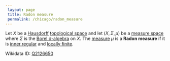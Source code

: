 ```yaml
---
 layout: page
 title: Radon measure
 permalink: /chicago/radon_measure
---
```

Let $X$ be a [Hausdorff](https://defsmath.github.io/DefsMath/Hausdorff) [topological space](https://defsmath.github.io/DefsMath/topological_space) and let $(X, \Sigma, \mu)$ be a [measure space](https://defsmath.github.io/DefsMath/measure_space) where $\Sigma$ is the [Borel σ-algebra](https://defsmath.github.io/DefsMath/Borel_σ-algebra) on $X$. The [measure](https://defsmath.github.io/DefsMath/measure_space) $\mu$ is a **Radon measure** if it is [inner regular](https://defsmath.github.io/DefsMath/inner_regular) and [locally finite](https://defsmath.github.io/DefsMath/locally_finite_measure).

Wikidata ID: [Q2126650](https://www.wikidata.org/wiki/Q2126650)